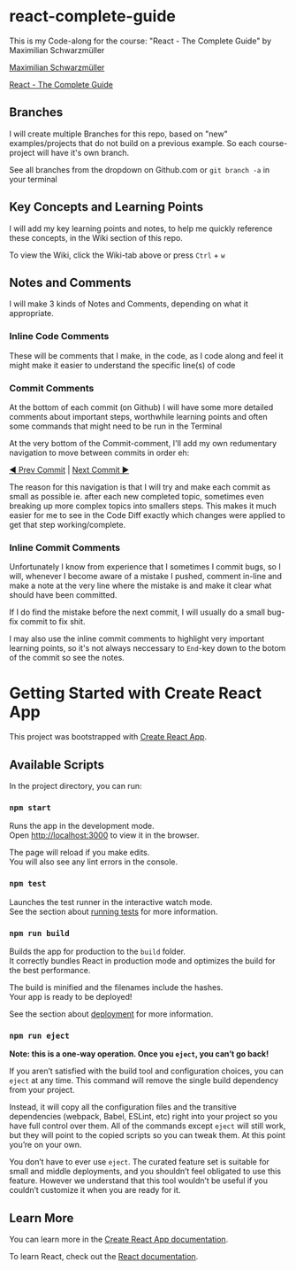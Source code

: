 # react-complete-guide

This is my Code-along for the course: "React - The Complete Guide" by Maximilian Schwarzmüller

[Maximilian Schwarzmüller](https://www.udemy.com/user/maximilian-schwarzmuller/)

[React - The Complete Guide](https://www.udemy.com/share/101Wby3@cZP9jCgJUd4-V0Pf7NYvNRXdTTm5slsJz8BkjtkJ49o7Wkg2JQWKUJdOkOrkDP5e/)

## Branches

I will create multiple Branches for this repo, based on "new" examples/projects that do not build on a previous example. So each course-project will have it's own branch.

See all branches from the dropdown on Github.com or `git branch -a` in your terminal

## Key Concepts and Learning Points

I will add my key learning points and notes, to help me quickly reference these concepts, in the Wiki section of this repo.

To view the Wiki, click the Wiki-tab above or press `Ctrl` + `w`

## Notes and Comments

I will make 3 kinds of Notes and Comments, depending on what it appropriate.

### Inline Code Comments

These will be comments that I make, in the code, as I code along and feel it might make it easier to understand the specific line(s) of code

### Commit Comments

At the bottom of each commit (on Github) I will have some more detailed comments about important steps, worthwhile learning points and often some commands that might need to be run in the Terminal

At the very bottom of the Commit-comment, I'll add my own redumentary navigation to move between commits in order eh:

[◀️ Prev Commit]() | [Next Commit ▶️]()

The reason for this navigation is that I will try and make each commit as small as possible ie. after each new completed topic, sometimes even breaking up more complex topics into smallers steps. This makes it much easier for me to see in the Code Diff exactly which changes were applied to get that step working/complete.

### Inline Commit Comments

Unfortunately I know from experience that I sometimes I commit bugs, so I will, whenever I become aware of a mistake I pushed, comment in-line and make a note at the very line where the mistake is and make it clear what should have been committed.

If I do find the mistake before the next commit, I will usually do a small bug-fix commit to fix shit.

I may also use the inline commit comments to highlight very important learning points, so it's not always neccessary to `End`-key down to the botom of the commit so see the notes.

# Getting Started with Create React App

This project was bootstrapped with [Create React App](https://github.com/facebook/create-react-app).

## Available Scripts

In the project directory, you can run:

### `npm start`

Runs the app in the development mode.\
Open [http://localhost:3000](http://localhost:3000) to view it in the browser.

The page will reload if you make edits.\
You will also see any lint errors in the console.

### `npm test`

Launches the test runner in the interactive watch mode.\
See the section about [running tests](https://facebook.github.io/create-react-app/docs/running-tests) for more information.

### `npm run build`

Builds the app for production to the `build` folder.\
It correctly bundles React in production mode and optimizes the build for the best performance.

The build is minified and the filenames include the hashes.\
Your app is ready to be deployed!

See the section about [deployment](https://facebook.github.io/create-react-app/docs/deployment) for more information.

### `npm run eject`

**Note: this is a one-way operation. Once you `eject`, you can’t go back!**

If you aren’t satisfied with the build tool and configuration choices, you can `eject` at any time. This command will remove the single build dependency from your project.

Instead, it will copy all the configuration files and the transitive dependencies (webpack, Babel, ESLint, etc) right into your project so you have full control over them. All of the commands except `eject` will still work, but they will point to the copied scripts so you can tweak them. At this point you’re on your own.

You don’t have to ever use `eject`. The curated feature set is suitable for small and middle deployments, and you shouldn’t feel obligated to use this feature. However we understand that this tool wouldn’t be useful if you couldn’t customize it when you are ready for it.

## Learn More

You can learn more in the [Create React App documentation](https://facebook.github.io/create-react-app/docs/getting-started).

To learn React, check out the [React documentation](https://reactjs.org/).
